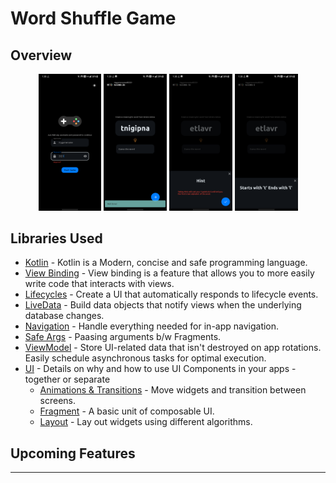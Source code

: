 # Word Shuffle Game

## Overview

<div align="center">
  <p float="left">
    <img src="word_shuffler_welcome_screen.png" width="20%" >
    <img src="win_screen.png" width=20%>
    <img src="word_shuffler_hint.png" width=20%>
    <img src="word_shuffler_hint_given.png" width=20%>
 </p>
</div>

## Libraries Used

* [Kotlin][1] - Kotlin is a Modern, concise and safe programming language. 
* [View Binding][2] - View binding is a feature that allows you to more easily write code that interacts with views.
* [Lifecycles][3] - Create a UI that automatically responds to lifecycle events.
* [LiveData][4] - Build data objects that notify views when the underlying database changes.
* [Navigation][5] - Handle everything needed for in-app navigation.
* [Safe Args][6] - Paasing arguments b/w Fragments.
* [ViewModel][7] - Store UI-related data that isn't destroyed on app rotations. Easily schedule
     asynchronous tasks for optimal execution.
* [UI][9] - Details on why and how to use UI Components in your apps - together or separate
  * [Animations & Transitions][10] - Move widgets and transition between screens.
  * [Fragment][11] - A basic unit of composable UI.
  * [Layout][12] - Lay out widgets using different algorithms.
 
 
[1]: https://kotlinlang.org
[2]: https://developer.android.com/topic/libraries/view-binding/
[3]: https://developer.android.com/topic/libraries/architecture/lifecycle
[4]: https://developer.android.com/topic/libraries/architecture/livedata
[5]: https://developer.android.com/topic/libraries/architecture/navigation/
[6]: https://developer.android.com/guide/navigation/navigation-pass-data
[7]: https://developer.android.com/topic/libraries/architecture/viewmodel
[9]: https://developer.android.com/guide/topics/ui
[10]: https://developer.android.com/training/animation/
[11]: https://developer.android.com/guide/components/fragments
[12]: https://developer.android.com/guide/topics/ui/declaring-layout

## Upcoming Features
--------------------
